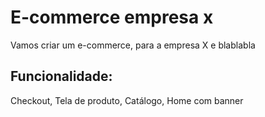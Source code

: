 # E-commerce empresa x

Vamos criar um e-commerce, para a empresa  X e blablabla

## Funcionalidade:

Checkout, Tela de produto, Catálogo, Home com banner
